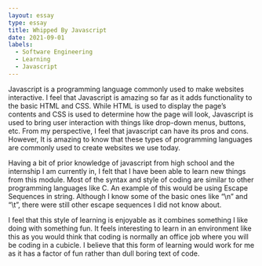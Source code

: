 ```yaml
---
layout: essay
type: essay
title: Whipped By Javascript
date: 2021-09-01
labels:
  - Software Engineering
  - Learning
  - Javascript
---
```


Javascript is a programming language commonly used to make websites interactive. I feel that Javascript is amazing so far as it adds functionality to the basic HTML and CSS. While HTML is used to display the page’s contents and CSS is used to determine how the page will look, Javascript is used to bring user interaction with things like drop-down menus, buttons, etc. From my perspective, I feel that javascript can have its pros and cons. However, It is amazing to know that these types of programming languages are commonly used to create websites we use today.
     
Having a bit of prior knowledge of javascript from high school and the internship I am currently in, I felt that I have been able to learn new things from this module. Most of the syntax and style of coding are similar to other programming languages like C. An example of this would be using Escape Sequences in string. Although I know some of the basic ones like “\n” and “\t”, there were still other escape sequences I did not know about. 

I feel that this style of learning is enjoyable as it combines something I like doing with something fun. It feels interesting to learn in an environment like this as you would think that coding is normally an office job where you will be coding in a cubicle. I believe that this form of learning would work for me as it has a factor of fun rather than dull boring text of code. 
